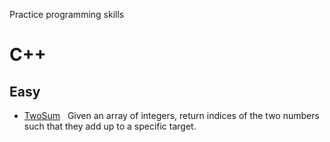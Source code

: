 Practice programming skills

# C++
## Easy
* [TwoSum](/C++/easy/TwoSum.cpp)  
Given an array of integers, return indices of the two numbers such that they add up to a specific target.
